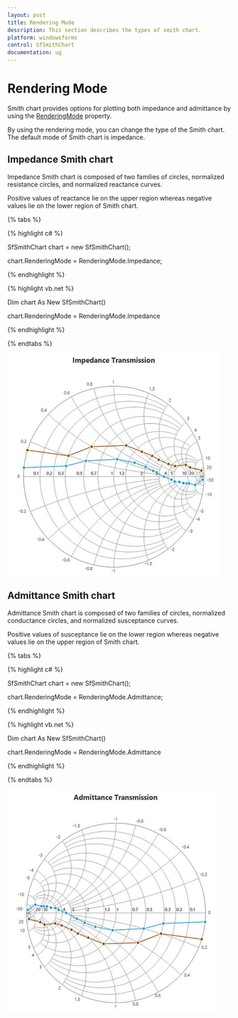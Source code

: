 ```yaml
---
layout: post
title: Rendering Mode
description: This section describes the types of smith chart.
platform: windowsforms
control: SfSmithChart
documentation: ug
---
```

# Rendering Mode

Smith chart provides options for plotting both impedance and admittance by using the [RenderingMode](https://help.syncfusion.com/cr/cref_files/windowsforms/sfsmithchart/Syncfusion.SfSmithChart.WinForms~Syncfusion.WinForms.SmithChart.SfSmithChart~RenderingMode.html) property.

By using the rendering mode, you can change the type of the Smith chart. The default mode of Smith chart is impedance.

## Impedance Smith chart	

Impedance Smith chart is composed of two families of circles, normalized resistance circles, and normalized reactance curves.

Positive values of reactance lie on the upper region whereas negative values lie on the lower region of Smith chart.

{% tabs %}

{% highlight c# %}

SfSmithChart chart = new SfSmithChart();

chart.RenderingMode = RenderingMode.Impedance;

{% endhighlight %}

{% highlight vb.net %}

Dim chart As New SfSmithChart()

chart.RenderingMode = RenderingMode.Impedance

{% endhighlight %}

{% endtabs %}

![C:/Users/yogapriya.shanmugam/AppData/Local/Microsoft/Windows/INetCache/Content.Word/Impedance.png](RenderingMode_images/RenderingMode_img1.jpeg)


## Admittance Smith chart

Admittance Smith chart is composed of two families of circles, normalized conductance circles, and normalized susceptance curves.

Positive values of susceptance lie on the lower region whereas negative values lie on the upper region of Smith chart.

{% tabs %}

{% highlight c# %}

SfSmithChart chart = new SfSmithChart();

chart.RenderingMode = RenderingMode.Admittance;

{% endhighlight %}

{% highlight vb.net %}

Dim chart As New SfSmithChart()

chart.RenderingMode = RenderingMode.Admittance

{% endhighlight %}

{% endtabs %}

![C:/Users/yogapriya.shanmugam/AppData/Local/Microsoft/Windows/INetCache/Content.Word/Admittance.png](RenderingMode_images/RenderingMode_img2.jpeg)


